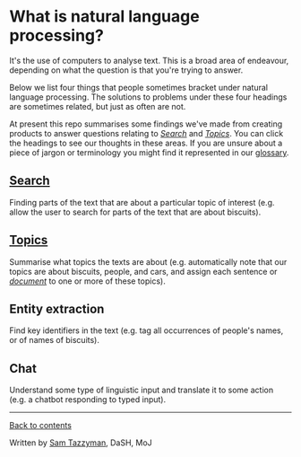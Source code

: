 # What is natural language processing?
It's the use of computers to analyse text. This is a broad area of endeavour, depending on what the question is that you're trying to answer.

Below we list four things that people sometimes bracket under natural language processing. The solutions to problems under these four headings are sometimes related, but just as often are not.

At present this repo summarises some findings we've made from creating products to answer questions relating to [*Search*](Search.md)  and [*Topics*](Topics.md). You can click the headings to see our thoughts in these areas. If you are unsure about a piece of jargon or terminology you might find it represented in our [glossary](Glossary.md).

## [Search](Search.md) 
Finding parts of the text that are about a particular topic of interest (e.g. allow the user to search for parts of the text that are about biscuits).

## [Topics](Topics.md)
Summarise what topics the texts are about (e.g. automatically note that our topics are about biscuits, people, and cars, and assign each sentence or [*document*](Glossary.md#document) to one or more of these topics).

## Entity extraction
Find key identifiers in the text (e.g. tag all occurrences of people's names, or of names of biscuits).

## Chat

Understand some type of linguistic input and translate it to some action (e.g. a chatbot responding to typed input).


___

[Back to contents](README.md)

Written by [Sam Tazzyman](mailto:samuel.tazzyman@justice.gov.uk), DaSH, MoJ
